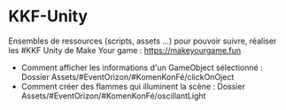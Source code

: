 # KKF-Unity
Ensembles de ressources (scripts, assets ...) pour pouvoir suivre, réaliser les #KKF Unity de Make Your game : https://makeyourgame.fun


- Comment afficher les informations d'un GameObject sélectionné : Dossier Assets/#EventOrizon/#KomenKonFé/clickOnOject
- Comment créer des flammes qui illuminent la scène : Dossier Assets/#EventOrizon/#KomenKonFé/oscillantLight
